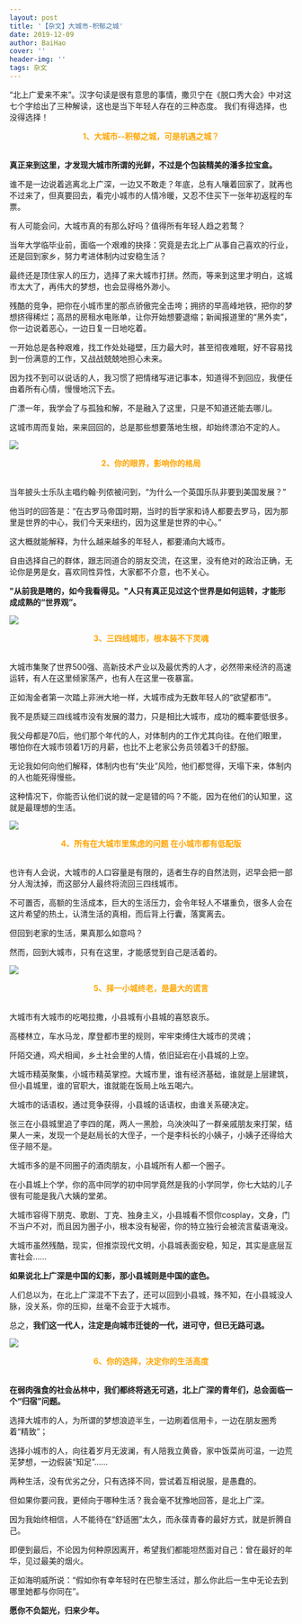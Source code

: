 ```yaml
---
layout: post
title: '【杂文】大城市-积郁之城'
date: 2019-12-09
author: BaiHao
cover: ''
header-img: ''
tags: 杂文   
---
```


“北上广爱来不来”。汉字句读是很有意思的事情，撒贝宁在《脱口秀大会》中对这七个字给出了三种解读，这也是当下年轻人存在的三种态度。
我们有得选择，也没得选择！


<div style="text-align:center;color:orange" ><b>1、大城市--积郁之城，可是机遇之城？</b></div> 

<br>

**真正来到这里，才发现大城市所谓的光鲜，不过是个包装精美的潘多拉宝盒。**

谁不是一边说着逃离北上广深，一边又不敢走？年底，总有人嚷着回家了，就再也不过来了，但真要回去，看完小城市的人情冷暖，又忍不住买下一张年初返程的车票。

有人可能会问，大城市真的有那么好吗？值得所有年轻人趋之若鹜？

当年大学临毕业前，面临一个艰难的抉择：究竟是去北上广从事自己喜欢的行业，还是回到家乡，努力考进体制内过安稳生活？

最终还是顶住家人的压力，选择了来大城市打拼。然而，等来到这里才明白，这城市太大了，再伟大的梦想，也会显得格外渺小。

残酷的竞争，把你在小城市里的那点骄傲完全击垮；拥挤的早高峰地铁，把你的梦想挤得稀烂；高昂的房租水电账单，让你开始想要退缩；新闻报道里的“黑外卖”，你一边说着恶心，一边日复一日地吃着。

一开始总是各种艰难，找工作处处碰壁，压力最大时，甚至彻夜难眠，好不容易找到一份满意的工作，又战战兢兢地担心未来。

因为找不到可以说话的人，我习惯了把情绪写进记事本，知道得不到回应，我便任由着所有心情，慢慢地沉下去。

广漂一年，我学会了与孤独和解，不是融入了这里，只是不知道还能去哪儿。

这城市周而复始，来来回回的，总是那些想要落地生根，却始终漂泊不定的人。

![](https://s2.ax1x.com/2019/12/09/QdI7TO.jpg)

<div style="text-align:center;color:orange" ><b>2、你的眼界，影响你的格局</b></div> 

<br>

当年披头士乐队主唱约翰·列侬被问到，“为什么一个英国乐队非要到美国发展？”

他当时的回答是：“在古罗马帝国时期，当时的哲学家和诗人都要去罗马，因为那里是世界的中心，我们今天来纽约，因为这里是世界的中心。”

这大概就能解释，为什么越来越多的年轻人，都要涌向大城市。

自由选择自己的群体，跟志同道合的朋友交流，在这里，没有绝对的政治正确，无论你是男是女，喜欢同性异性，大家都不介意，也不关心。

**"从前我是瞎的，如今我看得见。"人只有真正见过这个世界是如何运转，才能形成成熟的“世界观”。**

![](https://s2.ax1x.com/2019/12/09/Qdoz8J.jpg)


<div style="text-align:center;color:orange" ><b>3、三四线城市，根本装不下灵魂</b></div> 

<br>

大城市集聚了世界500强、高新技术产业以及最优秀的人才，必然带来经济的高速运转，有人在这里倾家荡产，也有人在这里一夜暴富。

正如淘金者第一次踏上非洲大地一样，大城市成为无数年轻人的“欲望都市”。

我不是质疑三四线城市没有发展的潜力，只是相比大城市，成功的概率要低很多。

我父母都是70后，他们那个年代的人，对体制内的工作尤其向往。在他们眼里，哪怕你在大城市领着1万的月薪，也比不上老家公务员领着3千的舒服。

无论我如何向他们解释，体制内也有“失业”风险，他们都觉得，天塌下来，体制内的人也能死得慢些。

这种情况下，你能否认他们说的就一定是错的吗？不能，因为在他们的认知里，这就是最理想的生活。

![](https://s2.ax1x.com/2019/12/09/QdTkVK.jpg)

<div style="text-align:center;color:orange" ><b>4、所有在大城市里焦虑的问题
在小城市都有低配版</b></div> 

<br>

也许有人会说，大城市的人口容量是有限的，适者生存的自然法则，迟早会把一部分人淘汰掉，而这部分人最终将流回三四线城市。

不可置否，高额的生活成本，巨大的生活压力，会令年轻人不堪重负，很多人会在这片希望的热土，认清生活的真相，而后背上行囊，落寞离去。

但回到老家的生活，果真那么如意吗？

然而，回到大城市，只有在这里，才能感觉到自己是活着的。

![](https://s2.ax1x.com/2019/12/09/Qd7j1J.md.jpg)

<div style="text-align:center;color:orange" ><b>5、择一小城终老，是最大的谎言</b></div> 

<br>

大城市有大城市的吃喝拉撒，小县城有小县城的喜怒哀乐。

高楼林立，车水马龙，摩登都市里的规则，牢牢束缚住大城市的灵魂；

阡陌交通，鸡犬相闻，乡土社会里的人情，依旧延宕在小县城的上空。

大城市精英聚集，小城市精英掌控。大城市里，谁有经济基础，谁就是上层建筑，但小县城里，谁的官职大，谁就能在饭局上吆五喝六。

大城市的话语权，通过竞争获得，小县城的话语权，由谁关系硬决定。

张三在小县城里追了李四的尾，两人一黑脸，乌泱泱叫了一群亲戚朋友来打架，结果人一来，发现一个是赵局长的大侄子，一个是李科长的小姨子，小姨子还得给大侄子赔不是。

大城市多的是不同圈子的酒肉朋友，小县城所有人都一个圈子。

在小县城上个学，你的高中同学的初中同学竟然是我的小学同学，你七大姑的儿子很有可能是我八大姨的堂弟。

大城市容得下朋克、歌剧、丁克、独身主义，小县城看不惯你cosplay，文身，门不当户不对，而且因为圈子小，根本没有秘密，你的特立独行会被流言蜚语淹没。

大城市虽然残酷，现实，但推崇现代文明，小县城表面安稳，知足，其实是底层互害社会......

**如果说北上广深是中国的幻影，那小县城则是中国的底色。**

人们总以为，在北上广深混不下去了，还可以回到小县城，殊不知，在小县城没人脉，没关系，你的压抑，丝毫不会亚于大城市。

总之，**我们这一代人，注定是向城市迁徙的一代，进可守，但已无路可退。**

![](https://s2.ax1x.com/2019/12/09/QdH04U.jpg)

<div style="text-align:center;color:orange" ><b>6、你的选择，决定你的生活高度</b></div> 

<br>

**在弱肉强食的社会丛林中，我们都终将逃无可逃，北上广深的青年们，总会面临一个“归宿”问题。**

选择大城市的人，为所谓的梦想浪迹半生，一边刷着信用卡，一边在朋友圈秀着“精致”；

选择小城市的人，向往着岁月无波澜，有人陪我立黄昏，家中饭菜尚可温，一边荒芜梦想，一边假装“知足”......

两种生活，没有优劣之分，只有选择不同，尝试着互相说服，是愚蠢的。

但如果你要问我，更倾向于哪种生活？我会毫不犹豫地回答，是北上广深。

因为我始终相信，人不能待在“舒适圈”太久，而永葆青春的最好方式，就是折腾自己。

即便到最后，不论因为何种原因离开，希望我们都能坦然面对自己：曾在最好的年华，见过最美的烟火。

正如海明威所说：“假如你有幸年轻时在巴黎生活过，那么你此后一生中无论去到哪里她都与你同在”。

**愿你不负韶光，归来少年。**